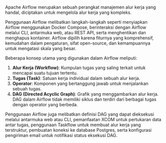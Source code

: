 Apache Airflow merupakan sebuah perangkat manajemen alur kerja yang handal, diciptakan untuk mengelola alur kerja yang kompleks. 

Penggunaan Airflow melibatkan langkah-langkah seperti menyiapkan Airflow menggunakan Docker Compose, berinteraksi dengan Airflow melalui CLI, antarmuka web, atau REST API, serta menghentikan dan menghapus kontainer. Airflow dipilih karena fiturnya yang komprehensif, kemudahan dalam pengaturan, sifat open-source, dan kemampuannya untuk mengatasi skala yang besar.

Beberapa konsep utama yang digunakan dalam Airflow meliputi:

1. **Alur Kerja (Workflow)**: Kumpulan tugas yang saling terkait untuk mencapai suatu tujuan tertentu.
2. **Tugas (Task)**: Satuan kerja individual dalam sebuah alur kerja.
3. **Operator**: Komponen yang bertanggung jawab untuk menjalankan sebuah tugas.
4. **DAG (Directed Acyclic Graph)**: Grafik yang menggambarkan alur kerja. DAG dalam Airflow tidak memiliki siklus dan terdiri dari berbagai tugas dengan operator yang berbeda.

Penggunaan Airflow juga melibatkan definisi DAG yang dapat dieksekusi melalui antarmuka web atau CLI, pemanfaatan XCOM untuk pertukaran data antar tugas, penggunaan Taskflow untuk membuat alur kerja yang terstruktur, pembuatan koneksi ke database Postgres, serta konfigurasi pengiriman email untuk notifikasi status eksekusi DAG.